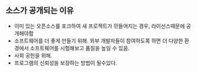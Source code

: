 ## 소스가 공개되는 이유

- 이미 있는 오픈소스를 포크하여 새 프로젝트가 민들어지는 경우, 라이선스때문에 공개해야함
- 소프트웨어를 더 좋게 만들기 위해. 외부 개발자들이 참여하도록 하면 더 다양한 환경에서 소프트웨어를 시험해보고 품질을 높일 수 있음.
- 사회 공헌을 위해.
- 프로그램의 신뢰성을 보장하는 방법이 될수있다.
